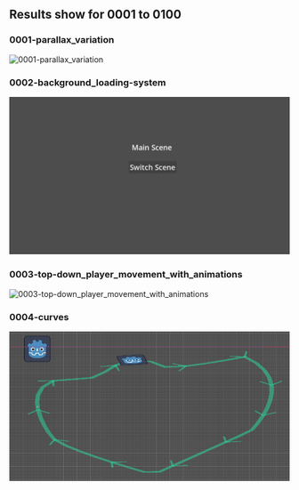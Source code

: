 ## Results show for 0001 to 0100

### 0001-parallax_variation

![0001-parallax_variation](0001.gif)

### 0002-background_loading-system

![0002-background_loading-system](0002.gif)

### 0003-top-down_player_movement_with_animations

![0003-top-down_player_movement_with_animations](0003.gif)

### 0004-curves

![0004-curves](0004.gif)
